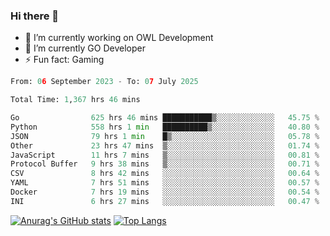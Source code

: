 ### Hi there 👋 

- 🔭 I’m currently working on OWL Development
- 🌱 I’m currently GO Developer
-  ⚡ Fun fact: Gaming
  
  <!--
- 👯 I’m looking to collaborate on ...
- 🤔 I’m looking for help with ...
- 💬 Ask me about ...
- 📫 How to reach me: ...
- 😄 Pronouns: ...
-->

<!--START_SECTION:waka-->

```python
From: 06 September 2023 - To: 07 July 2025

Total Time: 1,367 hrs 46 mins

Go                625 hrs 46 mins ███████████▒░░░░░░░░░░░░░   45.75 %
Python            558 hrs 1 min   ██████████▒░░░░░░░░░░░░░░   40.80 %
JSON              79 hrs 1 min    █▒░░░░░░░░░░░░░░░░░░░░░░░   05.78 %
Other             23 hrs 47 mins  ▒░░░░░░░░░░░░░░░░░░░░░░░░   01.74 %
JavaScript        11 hrs 7 mins   ▒░░░░░░░░░░░░░░░░░░░░░░░░   00.81 %
Protocol Buffer   9 hrs 38 mins   ▒░░░░░░░░░░░░░░░░░░░░░░░░   00.71 %
CSV               8 hrs 42 mins   ░░░░░░░░░░░░░░░░░░░░░░░░░   00.64 %
YAML              7 hrs 51 mins   ░░░░░░░░░░░░░░░░░░░░░░░░░   00.57 %
Docker            7 hrs 19 mins   ░░░░░░░░░░░░░░░░░░░░░░░░░   00.54 %
INI               6 hrs 27 mins   ░░░░░░░░░░░░░░░░░░░░░░░░░   00.47 %
```

<!--END_SECTION:waka-->

[![Anurag's GitHub stats](https://github-readme-stats.vercel.app/api?username=aebalz&show_icons=true&theme=codeSTACKr)](https://github.com/anuraghazra/github-readme-stats)
[![Top Langs](https://github-readme-stats.vercel.app/api/top-langs/?username=aebalz&layout=compact&card_width=350&theme=codeSTACKr)](https://github.com/anuraghazra/github-readme-stats)
<!-- [![Readme Card](https://github-readme-stats.vercel.app/api/pin/?username=aebalz&repo=go-gin-gone&show_owner=true)](https://github.com/anuraghazra/github-readme-stats)-->
